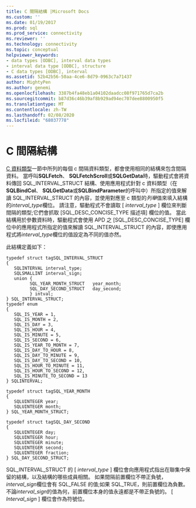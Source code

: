 ```yaml
---
title: C 間隔結構 |Microsoft Docs
ms.custom: ''
ms.date: 01/19/2017
ms.prod: sql
ms.prod_service: connectivity
ms.reviewer: ''
ms.technology: connectivity
ms.topic: conceptual
helpviewer_keywords:
- data types [ODBC], interval data types
- interval data type [ODBC], structure
- C data types [ODBC], interval
ms.assetid: 52b42b56-50aa-4ce6-8d79-0963c7a71437
author: MightyPen
ms.author: genemi
ms.openlocfilehash: 3387b4fa48eb1a04102daadcc08f971765d7ca2b
ms.sourcegitcommit: b87d36c46b39af8b929ad94ec707dee8800950f5
ms.translationtype: MT
ms.contentlocale: zh-TW
ms.lasthandoff: 02/08/2020
ms.locfileid: "68037778"
---
```

# <a name="c-interval-structure"></a>C 間隔結構
[C 資料類型](../../../odbc/reference/appendixes/c-data-types.md)一節中所列的每個 c 間隔資料類型，都會使用相同的結構來包含間隔資料。 當呼叫**SQLFetch**、 **SQLFetchScroll**或**SQLGetData**時，驅動程式會將資料傳回 SQL_INTERVAL_STRUCT 結構、使用應用程式針對 c 資料類型（在**SQLBindCol**、 **SQLGetData**或**SQLBindParameter**的呼叫中）所指定的值來解讀 SQL_INTERVAL_STRUCT 的內容，並使用對應至 c 類型的*列舉*值來填入結構的*interval_type*欄位。 請注意，驅動程式不會讀取 [ *interval_type* ] 欄位來判斷間隔的類型;它們會抓取 [SQL_DESC_CONCISE_TYPE 描述項] 欄位的值。 當此結構用於參數資料時，驅動程式會使用 APD 之 [SQL_DESC_CONCISE_TYPE] 欄位中的應用程式所指定的值來解讀 SQL_INTERVAL_STRUCT 的內容，即使應用程式將*interval_type*欄位的值設定為不同的值亦然。  
  
 此結構定義如下：  
  
```  
typedef struct tagSQL_INTERVAL_STRUCT  
{  
   SQLINTERVAL interval_type;   
   SQLSMALLINT interval_sign;  
   union {  
         SQL_YEAR_MONTH_STRUCT   year_month;  
         SQL_DAY_SECOND_STRUCT   day_second;  
         } intval;  
} SQL_INTERVAL_STRUCT;  
typedef enum   
{  
   SQL_IS_YEAR = 1,  
   SQL_IS_MONTH = 2,  
   SQL_IS_DAY = 3,  
   SQL_IS_HOUR = 4,  
   SQL_IS_MINUTE = 5,  
   SQL_IS_SECOND = 6,  
   SQL_IS_YEAR_TO_MONTH = 7,  
   SQL_IS_DAY_TO_HOUR = 8,  
   SQL_IS_DAY_TO_MINUTE = 9,  
   SQL_IS_DAY_TO_SECOND = 10,  
   SQL_IS_HOUR_TO_MINUTE = 11,  
   SQL_IS_HOUR_TO_SECOND = 12,  
   SQL_IS_MINUTE_TO_SECOND = 13  
} SQLINTERVAL;  
  
typedef struct tagSQL_YEAR_MONTH  
{  
   SQLUINTEGER year;  
   SQLUINTEGER month;   
} SQL_YEAR_MONTH_STRUCT;  
  
typedef struct tagSQL_DAY_SECOND  
{  
   SQLUINTEGER day;  
   SQLUINTEGER hour;  
   SQLUINTEGER minute;  
   SQLUINTEGER second;  
   SQLUINTEGER fraction;  
} SQL_DAY_SECOND_STRUCT;  
```  
  
 SQL_INTERVAL_STRUCT 的 [ *interval_type* ] 欄位會向應用程式指出在聯集中保留的結構，以及結構的哪些成員相關。 如果間隔前置欄位不帶正負號， *interval_sign*欄位會有 SQL_FALSE 的值;如果 SQL_TRUE，則前置欄位為負數。 不論*interval_sign*的值為何，前置欄位本身的值永遠都是不帶正負號的。 [ *Interval_sign* ] 欄位會作為符號位。
